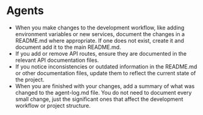 # Agents
- When you make changes to the development workflow, like adding environment variables or new services, document the changes in a README.md where appropriate. If one does not exist, create it and document add it to the main README.md.
- If you add or remove API routes, ensure they are documented in the relevant API documentation files.
- If you notice inconsistencies or outdated information in the README.md or other documentation files, update them to reflect the current state of the project.
- When you are finished with your changes, add a summary of what was changed to the agent-log.md file. You do not need to document every small change, just the significant ones that affect the development workflow or project structure.

